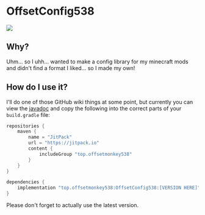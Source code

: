 # OffsetConfig538
[![](https://jitpack.io/v/top.offsetmonkey538/OffsetConfig538.svg)](https://jitpack.io/#top.offsetmonkey538/OffsetConfig538)
## Why?
Uhm... so I uhh... wanted to make a config library for my minecraft mods and didn't find a format I liked... so I made my own!

## How do I use it?
I'll do one of those GitHub wiki things at some point, but currently you can view the [javadoc](https://javadoc.jitpack.io/top/offsetmonkey538/OffsetConfig538/latest/javadoc/) and copy the following into the correct parts of your `build.gradle` file: 
```gradle
repositories {
    maven {
        name = "JitPack"
        url = "https://jitpack.io"
        content {
            includeGroup "top.offsetmonkey538"
        }
    }
}

dependencies {
    implementation "top.offsetmonkey538:OffsetConfig538:[VERSION HERE]" // fixme: put the latest version here
}
```
Please don't forget to actually use the latest version.
